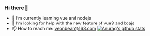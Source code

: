 ### Hi there 👋

- 🌱 I’m currently learning vue and nodejs
- 🤔 I’m looking for help with the new feature of vue3 and koajs
- 📫 How to reach me: veonbean@163.com
[![Anurag's github stats](https://github-readme-stats.vercel.app/api?username=veonbean)](https://github.com/anuraghazra/github-readme-stats)
<!--
**veonbean/veonbean** is a ✨ _special_ ✨ repository because its `README.md` (this file) appears on your GitHub profile.

Here are some ideas to get you started:

- 🔭 I’m currently working on ...
- 🌱 I’m currently learning ...
- 👯 I’m looking to collaborate on ...
- 🤔 I’m looking for help with ...
- 💬 Ask me about ...
- 📫 How to reach me: ...
- 😄 Pronouns: ...
- ⚡ Fun fact: ...
-->
